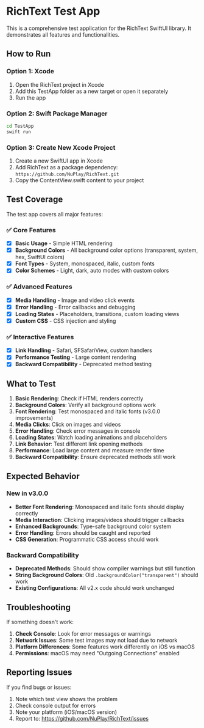 # RichText Test App

This is a comprehensive test application for the RichText SwiftUI library. It demonstrates all features and functionalities.

## How to Run

### Option 1: Xcode
1. Open the RichText project in Xcode
2. Add this TestApp folder as a new target or open it separately
3. Run the app

### Option 2: Swift Package Manager
```bash
cd TestApp
swift run
```

### Option 3: Create New Xcode Project
1. Create a new SwiftUI app in Xcode
2. Add RichText as a package dependency: `https://github.com/NuPlay/RichText.git`
3. Copy the ContentView.swift content to your project

## Test Coverage

The test app covers all major features:

### ✅ Core Features
- [x] **Basic Usage** - Simple HTML rendering
- [x] **Background Colors** - All background color options (transparent, system, hex, SwiftUI colors)
- [x] **Font Types** - System, monospaced, italic, custom fonts
- [x] **Color Schemes** - Light, dark, auto modes with custom colors

### ✅ Advanced Features  
- [x] **Media Handling** - Image and video click events
- [x] **Error Handling** - Error callbacks and debugging
- [x] **Loading States** - Placeholders, transitions, custom loading views
- [x] **Custom CSS** - CSS injection and styling

### ✅ Interactive Features
- [x] **Link Handling** - Safari, SFSafariView, custom handlers
- [x] **Performance Testing** - Large content rendering
- [x] **Backward Compatibility** - Deprecated method testing

## What to Test

1. **Basic Rendering**: Check if HTML renders correctly
2. **Background Colors**: Verify all background options work
3. **Font Rendering**: Test monospaced and italic fonts (v3.0.0 improvements)
4. **Media Clicks**: Click on images and videos
5. **Error Handling**: Check error messages in console
6. **Loading States**: Watch loading animations and placeholders
7. **Link Behavior**: Test different link opening methods
8. **Performance**: Load large content and measure render time
9. **Backward Compatibility**: Ensure deprecated methods still work

## Expected Behavior

### New in v3.0.0
- **Better Font Rendering**: Monospaced and italic fonts should display correctly
- **Media Interaction**: Clicking images/videos should trigger callbacks
- **Enhanced Backgrounds**: Type-safe background color system
- **Error Handling**: Errors should be caught and reported
- **CSS Generation**: Programmatic CSS access should work

### Backward Compatibility
- **Deprecated Methods**: Should show compiler warnings but still function
- **String Background Colors**: Old `.backgroundColor("transparent")` should work
- **Existing Configurations**: All v2.x code should work unchanged

## Troubleshooting

If something doesn't work:

1. **Check Console**: Look for error messages or warnings
2. **Network Issues**: Some test images may not load due to network
3. **Platform Differences**: Some features work differently on iOS vs macOS
4. **Permissions**: macOS may need "Outgoing Connections" enabled

## Reporting Issues

If you find bugs or issues:
1. Note which test view shows the problem
2. Check console output for errors
3. Note your platform (iOS/macOS version)
4. Report to: https://github.com/NuPlay/RichText/issues
